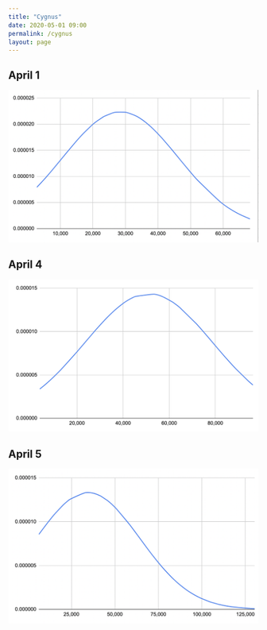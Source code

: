 ```yaml
---
title: "Cygnus"
date: 2020-05-01 09:00
permalink: /cygnus
layout: page
---
```


## April 1
![April 1, 2021](/assets/images/cygnus-2021-04-01.png)

## April 4
![April 4, 2021](/assets/images/cygnus-2021-04-04.png)

## April 5
![April 5, 2021](/assets/images/cygnus-2021-04-05.png)
